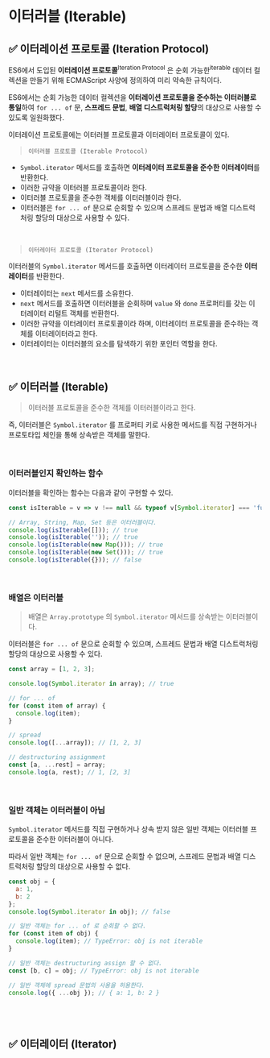 # 이터러블 (Iterable)

## ✅ 이터레이션 프로토콜 (Iteration Protocol)
ES6에서 도입된 **이터레이션 프로토콜**<sup>Iteration Protocol</sup> 은 순회 가능한<sup>iterable</sup> 데이터 컬렉션을 만들기 위해 ECMAScript 사양에 정의하여 미리 약속한 규칙이다.


ES6에서는 순회 가능한 데이터 컬렉션을 **이터레이션 프로토콜을 준수하는 이터러블로 통일**하여 `for ... of` 문, **스프레드 문법**, **배열 디스트럭처링 할당**의 대상으로 사용할 수 있도록 일원화했다.

이터레이션 프로토콜에는 이터러블 프로토콜과 이터레이터 프로토콜이 있다.

> `이터러블 프로토콜 (Iterable Protocol)`


- `Symbol.iterator` 메서드를 호출하면 **이터레이터 프로토콜을 준수한 이터레이터**를 반환한다.
- 이러한 규약을 이터러블 프로토콜이라 한다.
- 이터러블 프로토콜을 준수한 객체를 이터러블이라 한다.
- 이터러블은 `for ... of` 문으로 순회할 수 있으며 스프레드 문법과 배열 디스트럭처링 할당의 대상으로 사용할 수 있다.

<br/>

> `이터레이터 프로토콜 (Iterator Protocol)`

이터러블의 `Symbol.iterator` 메서드를 호출하면 이터레이터 프로토콜을 준수한 **이터레이터**를 반환한다.

- 이터레이터는 `next` 메서드를 소유한다.
- `next` 메서드를 호출하면 이터러블을 순회하며 `value` 와 `done` 프로퍼티를 갖는 이터레이터 리털트 객체를 반환한다.
- 이러한 규약을 이터레이터 프로토콜이라 하며, 이터레이터 프로토콜을 준수하는 객체를 이터레이터라고 한다.
- 이터레이터는 이터러블의 요소를 탐색하기 위한 포인터 역할을 한다.

<br/>

## ✅ 이터러블 (Iterable)
> 이터러블 프로토콜을 준수한 객체를 이터러블이라고 한다.

즉, 이터러블은 `Symbol.iterator` 를 프로퍼티 키로 사용한 메서드를 직접 구현하거나 프로토타입 체인을 통해 상속받은 객체를 말한다.

<br/>

### 이터러블인지 확인하는 함수
이터러블을 확인하는 함수는 다음과 같이 구현할 수 있다.

```js
const isIterable = v => v !== null && typeof v[Symbol.iterator] === 'function';

// Array, String, Map, Set 등은 이터러블이다.
console.log(isIterable([])); // true
console.log(isIterable('')); // true
console.log(isIterable(new Map())); // true
console.log(isIterable(new Set())); // true
console.log(isIterable({})); // false
```

<br/>

### 배열은 이터러블
> 배열은 `Array.prototype` 의 `Symbol.iterator` 메서드를 상속받는 이터러블이다.

이터러블은 `for ... of` 문으로 순회할 수 있으며, 스프레드 문법과 배열 디스트럭처링 할당의 대상으로 사용할 수 있다.

```js
const array = [1, 2, 3];

console.log(Symbol.iterator in array); // true

// for ... of
for (const item of array) {
  console.log(item);
}

// spread
console.log([...array]); // [1, 2, 3]

// destructuring assignment
const [a, ...rest] = array;
console.log(a, rest); // 1, [2, 3]
```

<br/>

### 일반 객체는 이터러블이 아님

`Symbol.iterator` 메서드를 직접 구현하거나 상속 받지 않은 일반 객체는 이터러블 프로토콜을 준수한 이터러블이 아니다.

따라서 일반 객체는 `for ... of` 문으로 순회할 수 없으며, 스프레드 문법과 배열 디스트럭처링 할당의 대상으로 사용할 수 없다.

```js
const obj = {
  a: 1,
  b: 2
};
console.log(Symbol.iterator in obj); // false

// 일반 객체는 for ... of 로 순회할 수 없다.
for (const item of obj) {
  console.log(item); // TypeError: obj is not iterable
}

// 일반 객체는 destructuring assign 할 수 없다.
const [b, c] = obj; // TypeError: obj is not iterable

// 일반 객체에 spread 문법의 사용을 허용한다.
console.log({ ...obj }); // { a: 1, b: 2 }
```

<br/><br/>

## ✅ 이터레이터 (Iterator)
